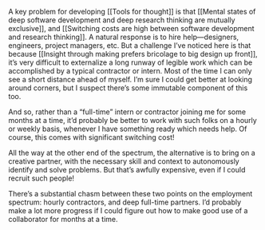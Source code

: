 A key problem for developing [[Tools for thought]] is that [[Mental states of deep software development and deep research thinking are mutually exclusive]], and [[Switching costs are high between software development and research thinking]]. A natural response is to hire help—designers, engineers, project managers, etc. But a challenge I’ve noticed here is that because [[Insight through making prefers bricolage to big design up front]], it’s very difficult to externalize a long runway of legible work which can be accomplished by a typical contractor or intern. Most of the time I can only see a short distance ahead of myself. I’m sure I could get better at looking around corners, but I suspect there’s some immutable component of this too.

And so, rather than a “full-time” intern or contractor joining me for some months at a time, it’d probably be better to work with such folks on a hourly or weekly basis, whenever I have something ready which needs help. Of course, this comes with significant switching cost!

All the way at the other end of the spectrum, the alternative is to bring on a creative partner, with the necessary skill and context to autonomously identify and solve problems. But that’s awfully expensive, even if I could recruit such people!

There’s a substantial chasm between these two points on the employment spectrum: hourly contractors, and deep full-time partners. I’d probably make a lot more progress if I could figure out how to make good use of a collaborator for months at a time.